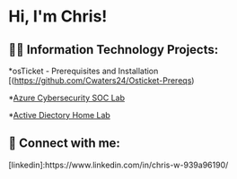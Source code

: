 <h1>Hi, I'm Chris! </h1>

<h2>👨‍💻 Information Technology Projects:</h2>

*osTicket - Prerequisites and Installation
[(https://github.com/Cwaters24/Osticket-Prereqs)

*[Azure Cybersecurity SOC Lab](https://github.com/Cwaters24/Azure-SOC) 

*[Active Diectory Home Lab](https://github.com/Cwaters24/ActiveDiectoryLab/tree/main)


<h2> 🤳 Connect with me:</h2>[linkedin]:https://www.linkedin.com/in/chris-w-939a96190/
